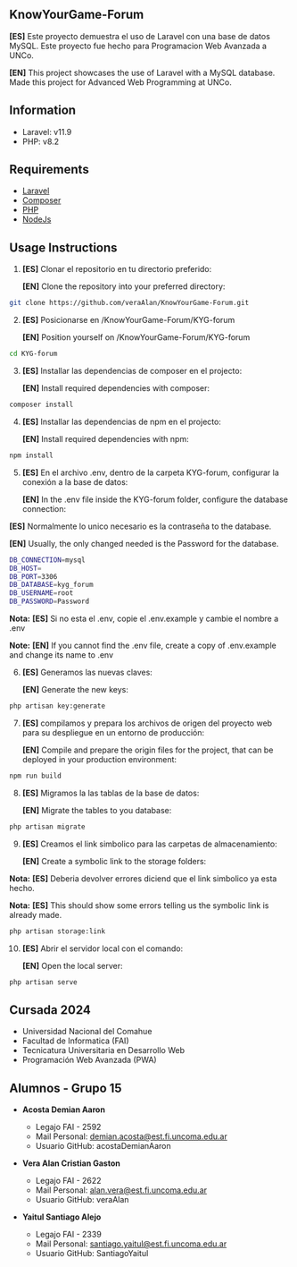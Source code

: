 ##  KnowYourGame-Forum

**[ES]** Este proyecto demuestra el uso de Laravel con una base de datos MySQL. Este proyecto fue hecho para Programacion Web Avanzada a UNCo. 

**[EN]** This project showcases the use of Laravel with a MySQL database. Made this project for Advanced Web Programming at UNCo.

## Information

- Laravel: v11.9
- PHP: v8.2

## Requirements

- [Laravel](https://laravel.com/)
- [Composer](https://getcomposer.org/)
- [PHP](https://www.php.net/)
- [NodeJs](https://nodejs.org/en)

## Usage Instructions

1. **[ES]** Clonar el repositorio en tu directorio preferido:
   
   **[EN]** Clone the repository into your preferred directory:

```bash
git clone https://github.com/veraAlan/KnowYourGame-Forum.git
```

2. **[ES]** Posicionarse en /KnowYourGame-Forum/KYG-forum
   
   **[EN]** Position yourself on /KnowYourGame-Forum/KYG-forum

```bash
cd KYG-forum
```

3. **[ES]** Installar las dependencias de composer en el projecto:
   
   **[EN]** Install required dependencies with composer:

```bash
composer install
```

4. **[ES]** Installar las dependencias de npm en el projecto:
   
   **[EN]** Install required dependencies with npm:

```bash
npm install
```

5. **[ES]** En el archivo .env, dentro de la carpeta KYG-forum, configurar la conexión a la base de datos:
   
   **[EN]** In the .env file inside the KYG-forum folder, configure the database connection:

**[ES]** Normalmente lo unico necesario es la contraseña to the database.

**[EN]** Usually, the only changed needed is the Password for the database.

```bash
DB_CONNECTION=mysql
DB_HOST=
DB_PORT=3306
DB_DATABASE=kyg_forum
DB_USERNAME=root
DB_PASSWORD=Password
```

**Nota:** **[ES]** Si no esta el .env, copie el .env.example y cambie el nombre a .env

**Note:** **[EN]** If you cannot find the .env file, create a copy of .env.example and change its name to .env


6. **[ES]** Generamos las nuevas claves:
   
   **[EN]** Generate the new keys:

```bash
php artisan key:generate
```

7. **[ES]** compilamos y prepara los archivos de origen del proyecto web para su despliegue en un entorno de producción:
   
   **[EN]** Compile and prepare the origin files for the project, that can be deployed in your production environment:

```bash
npm run build
```

8. **[ES]** Migramos la las tablas de la base de datos:
   
   **[EN]** Migrate the tables to you database:

```bash
php artisan migrate
```

9. **[ES]** Creamos el link simbolico para las carpetas de almacenamiento:
   
   **[EN]** Create a symbolic link to the storage folders:

**Nota:** **[ES]** Deberia devolver errores diciend que el link simbolico ya esta hecho.

**Nota:** **[ES]** This should show some errors telling us the symbolic link is already made.

```bash
php artisan storage:link
```

10. **[ES]** Abrir el servidor local con el comando:
   
    **[EN]** Open the local server:

```bash
php artisan serve
```

## Cursada 2024

- Universidad Nacional del Comahue
- Facultad de Informatica (FAI)
- Tecnicatura Universitaria en Desarrollo Web
- Programación Web Avanzada (PWA)

## Alumnos - Grupo 15

- **Acosta Demian Aaron**

  - Legajo FAI - 2592
  - Mail Personal: demian.acosta@est.fi.uncoma.edu.ar
  - Usuario GitHub: acostaDemianAaron

- **Vera Alan Cristian Gaston**

  - Legajo FAI - 2622
  - Mail Personal: alan.vera@est.fi.uncoma.edu.ar
  - Usuario GitHub: veraAlan

- **Yaitul Santiago Alejo**

  - Legajo FAI - 2339
  - Mail Personal: santiago.yaitul@est.fi.uncoma.edu.ar
  - Usuario GitHub: SantiagoYaitul
